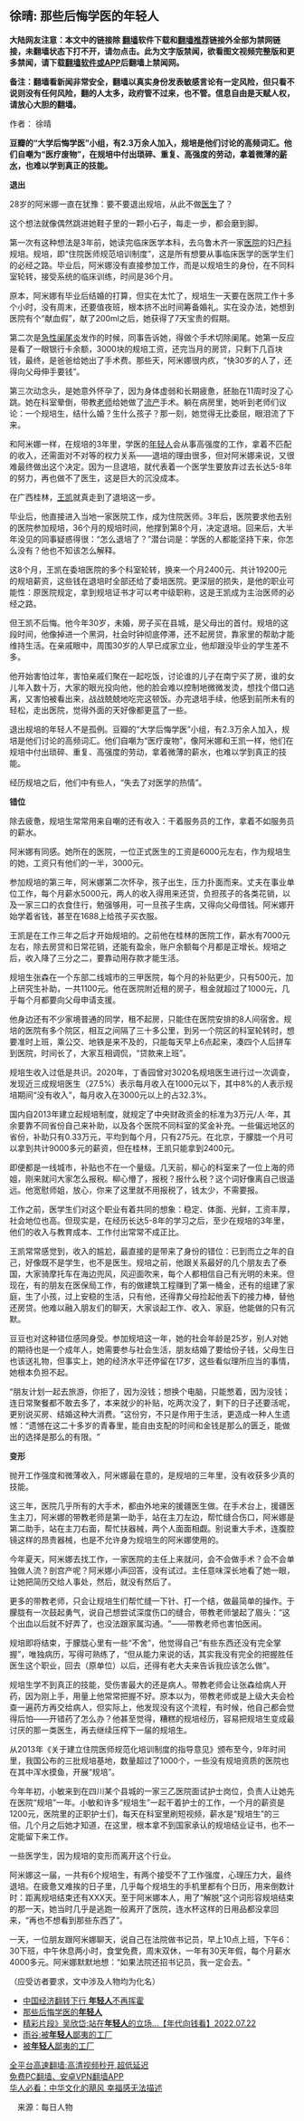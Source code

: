  <!-- 面包屑导航 --> <h2>徐晴: 那些后悔学医的年轻人</h2> <p class="notice"><b>大陆网友注意：本文中的链接除 <a href="https://github.com/bannedbook/fanqiang" >翻墙</a>软件下载和<a href="https://github.com/killgcd/justmysocks/blob/master/README.md">翻墙推荐</a>链接外全部为禁网链接，未翻墙状态下打不开，请勿点击。此为文字版禁闻，欲看图文视频完整版和更多禁闻，请下载<a href="https://github.com/bannedbook/fanqiang">翻墙软件或APP</a>后翻墙上禁闻网。</p><p>备注：翻墙看新闻非常安全，翻墙以真实身份发表敏感言论有一定风险，但只看不说则没有任何风险，翻的人太多，政府管不过来，也不管。信息自由是天赋人权，请放心大胆的翻墙。</b></p>  <div class="entry"> <p>作者： 徐晴</p> <p><strong>豆瓣的</strong><strong>‌‌</strong><strong>“</strong><strong>大学后悔学医</strong><strong>‌‌</strong><strong>”</strong><strong>小组，有</strong><strong>2.3</strong><strong>万余人加入，规培是他们讨论的高频词汇。他们自嘲为</strong><strong>‌‌</strong><strong>“</strong><strong>医疗废物</strong><strong>‌‌</strong><strong>”</strong><strong>，在规培中付出琐碎、重复、高强度的劳动，拿着微薄的<a href="https://www.bannedbook.org/bnews/tag/%e8%96%aa%e6%b0%b4/" class="st_tag internal_tag" rel="tag" title="标签 薪水 下的日志">薪水</a>，也难以学到真正的技能</strong><strong>。</strong></p> <p><strong>退出</strong></p> <p>28岁的阿米娜一直在犹豫：要不要退出规培，从此不做<a href="https://www.bannedbook.org/bnews/tag/%e5%8c%bb%e7%94%9f/" class="st_tag internal_tag" rel="tag" title="标签 医生 下的日志">医生</a>了？</p> <p>这个想法就像偶然跳进她鞋子里的一颗小石子，每走一步，都会磨到脚。</p> <p>第一次有这种想法是3年前，她读完临床医学本科，去乌鲁木齐一家<a href="https://www.bannedbook.org/bnews/tag/%E5%8C%BB%E9%99%A2/" class="st_tag internal_tag" rel="tag" title="标签 医院 下的日志">医院</a>的妇<a href="https://www.bannedbook.org/bnews/tag/%e4%ba%a7%e7%a7%91/" class="st_tag internal_tag" rel="tag" title="标签 产科 下的日志">产科</a>规培。规培，即‌‌“住院医师规范培训制度‌‌”，这是所有想要从事临床医学的医学生们的必经之路。毕业后，阿米娜没有直接参加工作，而是以规培生的身份，在不同科室轮转，接受系统的临床训练，时间是36个月。</p> <p>原本，阿米娜有毕业后结婚的打算，但实在太忙了，规培生一天要在医院工作十多个小时，没有周末，还要值夜班，根本挤不出时间筹备婚礼。实在没办法，她想到医院有个‌‌“献血假‌‌”，献了200ml之后，她获得了7天宝贵的假期。</p> <p>第二次是<a href="https://www.bannedbook.org/bnews/tag/%e6%80%a5%e6%80%a7%e9%98%91%e5%b0%be%e7%82%8e/" class="st_tag internal_tag" rel="tag" title="标签 急性阑尾炎 下的日志">急性阑尾炎</a>发作的时候，同事告诉她，得做个手术切除阑尾。她第一反应是看了一眼银行卡余额，3000块的规培工资，还完当月的房贷，只剩下几百块钱，最终，是爸爸给她出了手术费。那些天，阿米娜很内疚，‌‌“快30岁的人了，还得向父母伸手要钱‌‌”。</p> <p>第三次动念头，是她意外怀孕了，因为身体虚弱和长期疲惫，胚胎在11周时没了心跳。她在科室晕倒，带教<a href="https://www.bannedbook.org/bnews/tag/%e8%80%81%e5%b8%88/" class="st_tag internal_tag" rel="tag" title="标签 老师 下的日志">老师</a>给她做了<a href="https://www.bannedbook.org/bnews/tag/%E6%B5%81%E4%BA%A7/" class="st_tag internal_tag" rel="tag" title="标签 流产 下的日志">流产</a>手术。躺在病房里，她听到老师们议论：一个规培生，结什么婚？生什么孩子？那一刻，她觉得无比委屈，眼泪流了下来。</p> <p>和阿米娜一样，在规培的3年里，学医的<a href="https://www.bannedbook.org/bnews/tag/%e5%b9%b4%e8%bd%bb%e4%ba%ba/" class="st_tag internal_tag" rel="tag" title="标签 年轻人 下的日志">年轻人</a>会从事高强度的工作，拿着不匹配的收入，还需面对不对等的权力关系——退培的理由很多，但对阿米娜来说，又很难最终做出这个决定。因为一旦退培，就代表着一个医学生要放弃过去长达5-8年的努力，再也做不了医生，这是巨大的沉没成本。</p> <p>在广西桂林，<a href="https://www.bannedbook.org/bnews/tag/%e7%8e%8b%e5%87%af/" class="st_tag internal_tag" rel="tag" title="标签 王凯 下的日志">王凯</a>就真走到了退培这一步。</p>  <p>毕业后，他直接进入当地一家医院工作，成为住院医师。3年后，医院要求他去别的医院参加规培，36个月的规培时间，他撑到第8个月，决定退培。回来后，大半年没见的同事疑惑得很：‌‌“怎么退培了？‌‌”潜台词是：学医的人都能坚持下来，你怎么没有？他也不知该怎么解释。</p> <p>这8个月，王凯在委培医院的多个科室轮转，换来一个月2400元、共计19200元的规培薪资，这些钱在退培时全部还给了委培医院。更深层的损失，是他的职业可能性：原医院规定，拿到规培证书才可以考中级职称，这是王凯成为主治医师的必经之路。</p> <p>但王凯不后悔。他今年30岁，未婚，房子买在县城，是父母出的首付。规培的这段时间，他像掉进一个黑洞，社会时钟彻底停滞，还不起房贷，靠家里的帮助才能维持生活。在亲戚眼中，周围30岁的人早已成家立业，他却跟没毕业的学生差不多。</p> <p>他开始害怕过年，害怕亲戚们聚在一起吃饭，讨论谁的儿子在南宁买了房，谁的女儿年入数十万，大家的眼光投向他，他的脸会难以控制地微微发烫，想找个借口逃离，又害怕被看出来，战战兢兢地吃完这顿饭。办完退培手续，他感到前所未有的轻松，走出医院，觉得外面的天好像都更蓝了一些。</p> <p>退出规培的年轻人不是孤例。豆瓣的‌‌“大学后悔学医‌‌”小组，有2.3万余人加入，规培是他们讨论的高频词汇。他们自嘲为‌‌“医疗废物‌‌”，像阿米娜和王凯一样，他们在规培中付出琐碎、重复、高强度的劳动，拿着微薄的薪水，也难以学到真正的技能。</p> <p>经历规培之后，他们中有些人，‌‌“失去了对医学的热情‌‌”。</p> <p><strong>错位</strong></p> <p>除去疲惫，规培生常常用来自嘲的还有收入：干着服务员的工作，拿着不如服务员的薪水。</p> <p>阿米娜有同感。她所在的医院，一位正式医生的工资是6000元左右，作为规培生的她，工资只有他们的一半，3000元。</p> <p>参加规培的第三年，阿米娜第二次怀孕，孩子出生，压力扑面而来。丈夫在事业单位工作，每个月薪水5000元，两人的收入得用来还贷，负担孩子的各类花销，以及一家三口的衣食住行，勉强够用，可一旦孩子生病，又得向父母借钱。阿米娜开始学着省钱，甚至在1688上给孩子买衣服。</p> <p>王凯是在工作三年之后才开始规培的。之前他在桂林的医院工作，薪水有7000元左右，除去房贷和日常花销，还能有盈余，账户余额每个月都是正增长。规培之后，收入降了三分之二，要靠动用存款才能生活。</p>  <p>规培生张森在一个东部二线城市的三甲医院，每个月的补贴更少，只有500元，加上研究生补助，一共1100元。他在医院附近租的房子，租金就超过了1000元，几乎每个月都要向父母申请支援。</p> <p>他身边还有不少家境普通的同学，租不起房，只能住在医院安排的8人间宿舍。规培的医院有多个院区，相互之间隔了三十多公里，到另一个院区的科室轮转时，想要准时上班，乘公交、地铁是来不及的，只能每天早上6点起来，凑四个人后拼车到医院，时间长了，大家互相调侃，‌‌“贷款来上班‌‌”。</p> <p>规培生收入过低是共识。2020年，丁香园曾对3020名规培医生进行过一次调查，发现近三成规培医生（27.5%）表示每月收入在1000元以下，其中8%的人表示规培期间‌‌“没有收入‌‌”，每月收入在3000元以上的占32.3%。</p> <p>国内自2013年建立起规培制度，就规定了中央财政资金的标准为3万元/人·年，其余要靠不同省份自己来补助，以及各个医院不同科室的奖金补充。一些偏远地区的省份，补助只有0.33万元，平均到每个月，只有275元。在北京，于朦胧一个月可以拿到共计9000多元的薪资，但在桂林，王凯只能拿到2400元。</p> <p>即便都是一线城市，补贴也不在一个量级。几天前，柳心的科室来了一位上海的师姐，刚来就问大家怎么报税。柳心懵了，报税？报什么税？这个词好像离自己很遥远。他宽慰师姐，放心，你来了这里就不用报税了，钱太少，不需要报。</p> <p>工作之前，医学生们对这个职业有着共同的想象：稳定、体面、光鲜，工资丰厚，社会地位也高。但现实是，在经历长达5-8年的学习之后，至少在规培的3年里，他们的收入与教育成本、工作付出常常不成正比。</p> <p>王凯常常感觉到，收入的尴尬，最直接的是带来了身份的错位：已到而立之年的自己，好像既不是学生，也不是医生。规培之前，他跟关系最好的几个朋友去了泰国，大家骑摩托车在海边兜风，风迎面吹来，每个人都相信自己有光明的未来。但现在，有的朋友在医保局工作，有的做建筑工程赚到了第一桶金，还有的组建了家庭，生了小孩，过上安稳的生活，只有他，还得靠父母捡起他丢下的接力棒，替他还房贷。他难以融入朋友们的聊天，大家谈起工作、收入、家庭，他能做的只有沉默。</p> <p>豆豆也对这种错位感同身受。参加规培这一年，她的社会年龄是25岁，别人对她的期待也是一个成年人，她需要参与社会生活，朋友结婚了要给份子钱，父母生日也该送礼物，但事实上，她的经济水平还停留在17岁，这些看似理所应当的事情，她根本负担不起。</p> <p>‌‌“朋友计划一起去旅游，你拒了，因为没钱；想换个电脑，只能憋着，因为没钱；连日常聚餐都不敢去多了，本来就少的补贴，吃两次没了，剩下的日子还要活呢，更别说买房、结婚这种大消费。‌‌”这份穷，不只是作用于生活，更造成一种人生遗憾：‌‌“遗憾在这二十多岁的青春里，能自由支配的时间和金钱是那么的匮乏，能做出的选择是那么的有限。‌‌”</p> <p><strong>变形</strong></p> <p>抛开工作强度和微薄收入，阿米娜最在意的，是规培的三年里，没有收获多少真的技能。</p>  <p>这三年，医院几乎所有的大手术，都由外地来的援疆医生做。在手术台上，援疆医生主刀，阿米娜的带教老师是第一助手，站在主刀左边，帮忙缝合伤口，阿米娜是第二助手，站在主刀右面，帮忙扶器械，两个人面面相觑。别说重大手术，连腹腔镜这样的昂贵器械，也是不允许身为规培生的阿米娜使用的。</p> <p>今年夏天，阿米娜去找工作，一家医院的主任上来就问，会不会做手术？会不会单独做人流？剖宫产呢？阿米娜小声回答，没有试过。主任意味深长地看了她一眼，让她把简历交给人事处，然后，就没有然后了。</p> <p>更多的带教老师，只会让规培生们帮忙缝一下针、打一个结，做最简单的操作。于朦胧有一次鼓起勇气，说自己想尝试深度伤口的缝合，带教老师皱起了眉头：‌‌“这个出血以后就不好弄了，也没法跟家属沟通。‌‌”——带教老师也害怕医闹。</p> <p>规培即将结束，于朦胧心里有一些‌‌“不舍‌‌”，他觉得自己‌‌“有些东西还没有完全掌握‌‌”，唯独病历，写得可熟练了，‌‌“但从能力来说的话，其实我没有完全的把握胜任医生这个职业，回去（原单位）以后，还得有老大夫来告诉我应该怎么做‌‌”。</p> <p>规培生学不到真正的技能，受伤害最大的还是病人。带教老师会让张森给病人开药，因为刚上手，用量上他常常把握不好。原本以为，带教老师或是上级大夫会检查一遍药方再交给病人，但实际上，他发现没有这个流程，有时候，他自己都会觉得后怕——开错药了怎么办？他甚至觉得，糟糕的规培经历，容易把规培生变成最讨厌的那一类医生，再去继续压榨下一届的规培生。</p> <p>从2013年《关于建立住院医师规范化培训制度的指导意见》颁布至今，9年时间里，我国公布的三批规培基地，数量超过了1000个，一些没有规培资质的医院也在其中浑水摸鱼，开展‌‌“规培‌‌”。</p> <p>今年年初，小敏来到在四川某个县城的一家三乙医院面试护士岗位，负责人让她先在医院‌‌“规培‌‌”一年。小敏和许多‌‌“规培生‌‌”一起干着护士的工作，一个月的薪资是1200元，医院里的正职护士们，每天在科室里刷短视频，薪水是‌‌“规培生‌‌”的三倍。几个月之后她才知道，在这里，根本拿不到国家承认的规培结业证书，也不一定能留下来工作。</p> <p>一些医学生，因为规培的变形而离开这个行业。</p> <p>阿米娜这一届，一共有6个规培生，有两个接受不了工作强度，心理压力大，最终退培。在疲惫又难挨的日子里，几乎每个规培生的手机里都有个日历，用来倒数计时：距离规培结束还有XXX天。至于阿米娜本人，用了‌‌“解脱‌‌”这个词形容规培结束的那一天，她当时几乎是逃跑一般离开了医院，连水杯这样的日用品都没拿回来，‌‌“再也不想看到那些东西了‌‌”。</p> <p>一天，一位朋友跟阿米娜聊天，说自己在法院做书记员，早上10点上班，下午6：30下班，中午休息两小时，食堂免费，周末双休，一年有30天年假，每个月薪水4000多元。阿米娜默默地想：‌‌“如果法院还招书记员，我一定会去。‌‌”</p> <p>（应受访者要求，文中涉及人物均为化名）</p>  <div id="taboola-mid-1"></div>  <ul class='op-related-articles' title='相关阅读'> <li><a href='https://www.bannedbook.org/bnews/headline/20220724/1762284.html' target='_blank'>中国经济翻转下行 <b>年轻人</b>不再挥霍</a></li> <li><a href='https://www.bannedbook.org/bnews/ssgc/20220723/1762153.html' target='_blank'>那些后悔学医的<b>年轻人</b></a></li> <li><a href='https://www.bannedbook.org/bnews/taiwannews/20220722/1761776.html' target='_blank'>精彩片段》吴欣岱:站在<b>年轻人</b>的立场...【年代向钱看】2022.07.22</a></li> <li><a href='https://www.bannedbook.org/bnews/comments/20220721/1761100.html' target='_blank'>雨谷:被<b>年轻人</b>鄙夷的工厂</a></li> <li><a href='https://www.bannedbook.org/bnews/ssgc/20220720/1760837.html' target='_blank'>被<b>年轻人</b>鄙夷的工厂</a></li> </ul> <p class="texttj"> <a href="https://github.com/bannedbook/fanqiang/wiki/V2ray%E6%9C%BA%E5%9C%BA" target="_blank">全平台高速翻墙:高清视频秒开,超低延迟</a><br/> <a href="https://github.com/bannedbook/fanqiang/wiki/%E7%A6%81%E9%97%BB%E7%BD%91%E5%AE%89%E5%8D%93%E7%BF%BB%E5%A2%99%E6%96%B0%E9%97%BBAPP" target="_blank">免费PC翻墙、安卓VPN翻墙APP</a><br/> <a href="https://www.bannedbook.org/bnews/comments/20220220/1694796.html" target="_blank">华人必看：中华文化的飓风 幸福感无法描述</a> </p><p class="src-info">　来源：每日人物 </p><a name='sharetosocial'></a>  <div style="margin-bottom:5px;padding-bottom:5px;clear:both"> <div id="archive-pix-1" class="banner-ads"> <!-- AuctionX Display platform tag START --> <div id="27602x728x90x621x_ADSLOT1" clicktrack="%%CLICK_URL_ESC%%"></div>  <!-- AuctionX Display platform tag END --> </div> <div id="archive-pix-2" class="banner-ads"> <!-- AuctionX Display platform tag START --> <div id="27556x300x250x621x_ADSLOT1" clicktrack="%%CLICK_URL_ESC%%" style="margin:0 auto;text-align:center"></div>  <!-- AuctionX Display platform tag END --> </div> </div>  <div id="archive-pix-1" class="banner-ads"> <!-- AuctionX Display platform tag START --> <div id="27603x728x90x621x_ADSLOT1" clicktrack="%%CLICK_URL_ESC%%"></div>  <!-- AuctionX Display platform tag END --> </div> </div><!--END ENTRY--> 